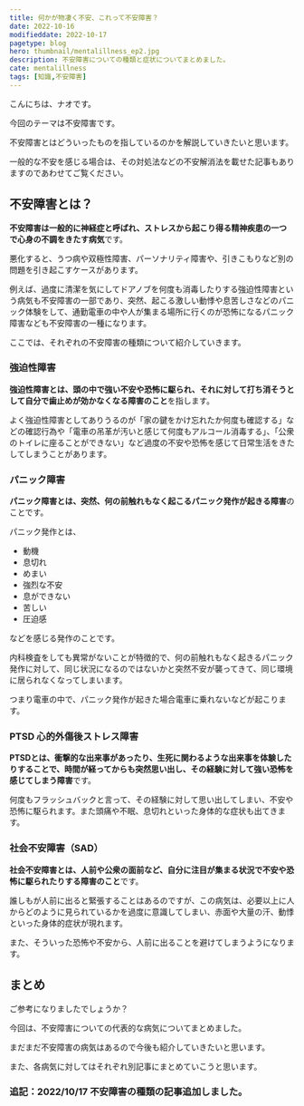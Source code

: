 ```yaml
---
title: 何かが物凄く不安、これって不安障害？
date: 2022-10-16
modifieddate: 2022-10-17
pagetype: blog
hero: thumbnail/mentalillness_ep2.jpg
description: 不安障害についての種類と症状についてまとめました。
cate: mentalillness
tags: [知識,不安障害]
---
```


こんにちは、ナオです。

今回のテーマは不安障害です。

不安障害とはどういったものを指しているのかを解説していきたいと思います。

一般的な不安を感じる場合は、その対処法などの不安解消法を載せた記事もありますのであわせてご覧ください。

<card slug="/blogs/mentalhealth/ep2/"></card>

## 不安障害とは？

**不安障害は一般的に神経症と呼ばれ、ストレスから起こり得る精神疾患の一つで心身の不調をきたす病気**です。

悪化すると、うつ病や双極性障害、パーソナリティ障害や、引きこもりなど別の問題を引き起こすケースがあります。

例えば、過度に清潔を気にしてドアノブを何度も消毒したりする強迫性障害という病気も不安障害の一部であり、突然、起こる激しい動悸や息苦しさなどのパニック体験をして、通勤電車の中や人が集まる場所に行くのが恐怖になるパニック障害なども不安障害の一種になります。

ここでは、それぞれの不安障害の種類について紹介していきます。

### 強迫性障害

**強迫性障害とは、頭の中で強い不安や恐怖に駆られ、それに対して打ち消そうとして自分で歯止めが効かなくなる障害のこと**を指します。

よく強迫性障害としてありうるのが「家の鍵をかけ忘れたか何度も確認する」などの確認行為や「電車の吊革が汚いと感じて何度もアルコール消毒する」、「公衆のトイレに座ることができない」など過度の不安や恐怖を感じて日常生活をきたしてしまうことがあります。

### パニック障害

**パニック障害とは、突然、何の前触れもなく起こるパニック発作が起きる障害**のことです。

パニック発作とは、

- 動機
- 息切れ
- めまい
- 強烈な不安
- 息ができない
- 苦しい
- 圧迫感

などを感じる発作のことです。

内科検査をしても異常がないことが特徴的で、何の前触れもなく起きるパニック発作に対して、同じ状況になるのではないかと突然不安が襲ってきて、同じ環境に居られなくなってしまいます。

つまり電車の中で、パニック発作が起きた場合電車に乗れないなどが起こります。

### PTSD 心的外傷後ストレス障害

**PTSDとは、衝撃的な出来事があったり、生死に関わるような出来事を体験したりすることで、時間が経ってからも突然思い出し、その経験に対して強い恐怖を感じてしまう障害**です。

何度もフラッシュバックと言って、その経験に対して思い出してしまい、不安や恐怖に駆られます。また頭痛や不眠、息切れといった身体的な症状も出てきます。

### 社会不安障害（SAD）

**社会不安障害とは、人前や公衆の面前など、自分に注目が集まる状況で不安や恐怖に駆られたりする障害のこと**です。

誰しもが人前に出ると緊張することはあるのですが、この病気は、必要以上に人からどのように見られているかを過度に意識してしまい、赤面や大量の汗、動悸といった身体的症状が現れます。

また、そういった恐怖や不安から、人前に出ることを避けてしまうようになります。

## まとめ

ご参考になりましたでしょうか？

今回は、不安障害についての代表的な病気についてまとめました。

まだまだ不安障害の病気はあるので今後も紹介していきたいと思います。

また、各病気に対してはそれぞれ別記事にまとめていこうと思います。

### 追記：2022/10/17 不安障害の種類の記事追加しました。

<card slug="/blogs/mentalillness/ep3/"></card>
